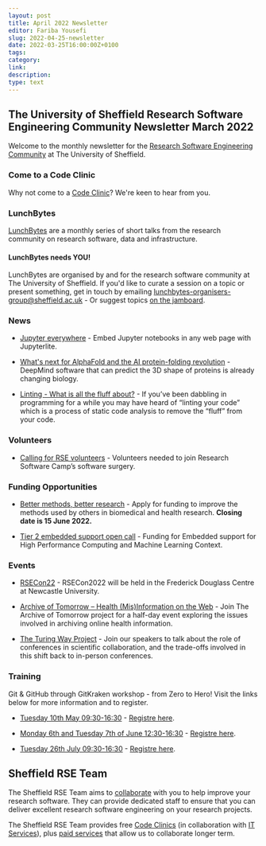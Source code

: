 ```yaml
---
layout: post
title: April 2022 Newsletter
editor: Fariba Yousefi
slug: 2022-04-25-newsletter
date: 2022-03-25T16:00:00Z+0100
tags:
category:
link:
description:
type: text
---
```


## The University of Sheffield Research Software Engineering Community Newsletter March 2022

Welcome to the monthly newsletter for the [Research Software Engineering Community](https://rse.shef.ac.uk/) at The University of Sheffield.


### Come to a Code Clinic

Why not come to a [Code Clinic](https://docs.google.com/forms/d/e/1FAIpQLScGXS55qjU0D0Zcz-KHOVcNTahcr3YC3H0OpoKBo3lWXWED5A/viewform)? We're keen to hear from you. 


### LunchBytes

[LunchBytes](https://rse.shef.ac.uk/community/lunch-bytes/) are a monthly series of short talks from the research community on research software, data and infrastructure.


#### LunchBytes needs YOU!
LunchBytes are organised by and for the research software community at The University of Sheffield. If you'd like to curate a session on a topic or present something, get in touch by emailing [lunchbytes-organisers-group@sheffield.ac.uk](mailto:lunchbytes-organisers-group@sheffield.ac.uk) - Or suggest topics [on the jamboard](https://jamboard.google.com/d/1-51cRf0pwZl8O10CnLeJGAqKcnbww-QGaYjszFK-H38/).


### News

* [Jupyter everywhere](https://blog.jupyter.org/jupyter-everywhere-f8151c2cc6e8) - Embed Jupyter notebooks in any web page with Jupyterlite.

* [What's next for AlphaFold and the AI protein-folding revolution](https://www.nature.com/articles/d41586-022-00997-5) - DeepMind software that can predict the 3D shape of proteins is already changing biology.

* [Linting - What is all the fluff about?](https://rse.shef.ac.uk/blog/2022-04-19-linting/) - If you’ve been dabbling in programming for a while you may have heard of “linting your code” which is a process of static code analysis to remove the “fluff” from your code.

### Volunteers

* [Calling for RSE volunteers](https://www.software.ac.uk/news/calling-rse-volunteers-join-research-software-camps-software-surgery) - Volunteers needed to join Research Software Camp’s software surgery.


### Funding Opportunities

* [Better methods, better research](https://www.ukri.org/opportunity/better-methods-better-research/) - Apply for funding to improve the methods used by others in biomedical and health research. **Closing date is 15 June 2022.** 

* [Tier 2 embedded support open call](https://rse.shef.ac.uk/collaboration/tier2/) - Funding for Embedded support for High Performance Computing and Machine Learning Context.

### Events
 
* [RSECon22](https://rsecon2022.society-rse.org/) - RSECon2022 will be held in the Frederick Douglass Centre at Newcastle University.

* [Archive of Tomorrow – Health (Mis)Information on the Web](https://www.eventbrite.co.uk/e/archive-of-tomorrow-health-misinformation-on-the-web-tickets-293789350857) - Join The Archive of Tomorrow project for a half-day event exploring the issues involved in archiving online health information.

* [The Turing Way Project](https://twitter.com/turingway/status/1516826435243102212?t=YysHikMGiAIrPp4pAetdVA&s=19) - Join our speakers to talk about the role of conferences in scientific collaboration, and the trade-offs involved in this shift back to in-person conferences.

### Training

Git & GitHub through GitKraken workshop - from Zero to Hero! Visit the links below for more information and to register.
* [Tuesday 10th May 09:30-16:30](https://rse.shef.ac.uk/training/workshop/2022-04-05-git-zero-hero) - [Registre here](https://www.eventbrite.co.uk/e/git-github-through-gitkraken-from-zero-to-hero-registration-305676375267).

* [Monday 6th and Tuesday 7th of June 12:30-16:30](https://rse.shef.ac.uk/training/workshop/2022-06-06-git-zero-hero) - [Registre here](https://www.eventbrite.co.uk/e/git-github-through-gitkraken-from-zero-to-hero-registration-305736765897).

* [Tuesday 26th July 09:30-16:30](https://rse.shef.ac.uk/training/workshop/2022-07-26-git-zero-hero) - [Registre here](https://www.eventbrite.co.uk/e/git-github-through-gitkraken-from-zero-to-hero-registration-305733546267).


## Sheffield RSE Team

The Sheffield RSE Team aims to [collaborate](https://rse.shef.ac.uk/collaboration/guide/) with you to help improve your research software.
They can provide dedicated staff to ensure that you can deliver excellent research software engineering on your research projects.

The Sheffield RSE Team provides free [Code Clinics][CCs] (in collaboration with [IT Services][its-res-it]), plus [paid services][rse-service] that allow us to collaborate longer term.

[CCs]: https://rse.shef.ac.uk/support/code-clinic/
[EPCC]: https://www.epcc.ed.ac.uk/
[its-res-it]: https://www.sheffield.ac.uk/it-services/research/
[its-workshops]: https://www.sheffield.ac.uk/it-services/research/one-day-sessions
[rse-service]: https://rse.shef.ac.uk/service/
[rses-mail-list]: https://groups.google.com/a/sheffield.ac.uk/forum/#!forum/rse-group
[rses]: https://rse.shef.ac.uk/
